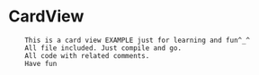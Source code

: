 # CardView
        This is a card view EXAMPLE just for learning and fun^_^
        All file included. Just compile and go.
        All code with related comments.
        Have fun

